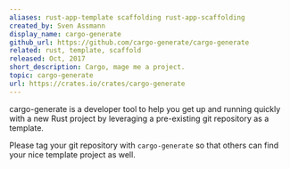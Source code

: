 ```yaml
---
aliases: rust-app-template scaffolding rust-app-scaffolding
created_by: Sven Assmann
display_name: cargo-generate
github_url: https://github.com/cargo-generate/cargo-generate
related: rust, template, scaffold
released: Oct, 2017
short_description: Cargo, mage me a project.
topic: cargo-generate 
url: https://crates.io/crates/cargo-generate
---
```

cargo-generate is a developer tool to help you get up and running quickly with a new Rust project by leveraging a pre-existing git repository as a template.

Please tag your git repository with `cargo-generate` so that others can find your nice template project as well.